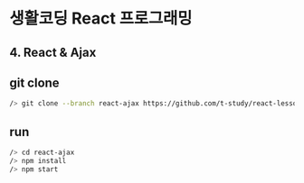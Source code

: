 # 생활코딩 React 프로그래밍

## 4. React & Ajax

## git clone

```bash
/> git clone --branch react-ajax https://github.com/t-study/react-lesson.git react-ajax
```

## run

```bash
/> cd react-ajax
/> npm install
/> npm start
```
